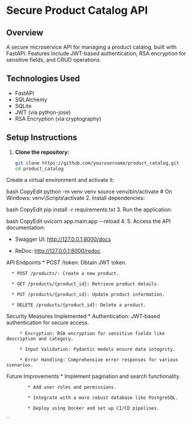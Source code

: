 # Secure Product Catalog API


## Overview
A secure microservice API for managing a product catalog, built with FastAPI. Features include JWT-based authentication, RSA encryption for sensitive fields, and CRUD operations.


## Technologies Used
- FastAPI
- SQLAlchemy
- SQLite
- JWT (via python-jose)
- RSA Encryption (via cryptography)


## Setup Instructions
1. **Clone the repository:**
   ```bash
   git clone https://github.com/yourusername/product_catalog.git
   cd product_catalog


Create a virtual environment and activate it:

 bash
CopyEdit
python -m venv venv
source venv/bin/activate  # On Windows: venv\Scripts\activate
2. Install dependencies:

 bash
CopyEdit
pip install -r requirements.txt
3. Run the application:

 bash
CopyEdit
uvicorn app.main:app --reload
4. 5. Access the API documentation:

   * Swagger UI: http://127.0.0.1:8000/docs

   * ReDoc: http://127.0.0.1:8000/redoc

API Endpoints
      * POST /token: Obtain JWT token.

      * POST /products/: Create a new product.

      * GET /products/{product_id}: Retrieve product details.

      * PUT /products/{product_id}: Update product information.

      * DELETE /products/{product_id}: Delete a product.

Security Measures Implemented
         * Authentication: JWT-based authentication for secure access.

         * Encryption: RSA encryption for sensitive fields like description and category.

         * Input Validation: Pydantic models ensure data integrity.

         * Error Handling: Comprehensive error responses for various scenarios.

Future Improvements
            * Implement pagination and search functionality.

            * Add user roles and permissions.

            * Integrate with a more robust database like PostgreSQL.

            * Deploy using Docker and set up CI/CD pipelines.
``